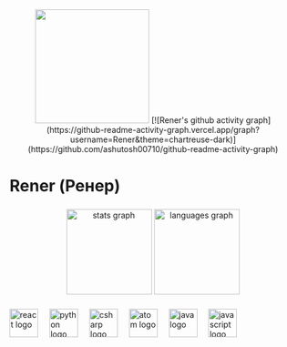 <div align="center">
  <img height="200" src="https://th.bing.com/th/id/R.5714f6bc64da30fd25c52da27f106111?rik=wWmRFLaMRSjL2w&riu=http%3a%2f%2fen.nuclpart.phys.uoa.gr%2ffileadmin%2fnuclpart.phys.uoa.gr%2fen%2fdept1tmpl.uoa.gr%2fimages%2fbanner-home.jpg&ehk=a%2fHW3f4QEnTu2kNlMfoNZ5dss6ydtMe9nXMODcMNmHE%3d&risl=&pid=ImgRaw&r=0"  />
  [![Rener's github activity graph](https://github-readme-activity-graph.vercel.app/graph?username=Rener&theme=chartreuse-dark)](https://github.com/ashutosh00710/github-readme-activity-graph)
</div>

###

<h1 align="left">Rener (Ренер)</h1>

###

<h5 align="center"></h5>

###

<div align="center">
  <img src="https://github-readme-stats.vercel.app/api?username=Rener-py&hide_title=false&hide_rank=true&show_icons=true&include_all_commits=true&count_private=true&disable_animations=false&theme=codeSTACKr&locale=en&hide_border=false" height="150" alt="stats graph"  />
  <img src="https://github-readme-stats.vercel.app/api/top-langs?username=Rener-py&locale=en&hide_title=false&layout=compact&card_width=320&langs_count=5&theme=codeSTACKr&hide_border=false" height="150" alt="languages graph"  />
</div>

###

<div align="left">
  <img src="https://cdn.jsdelivr.net/gh/devicons/devicon/icons/react/react-original.svg" height="50" alt="react logo"  />
  <img width="12" />
  <img src="https://cdn.jsdelivr.net/gh/devicons/devicon/icons/python/python-original.svg" height="50" alt="python logo"  />
  <img width="12" />
  <img src="https://cdn.jsdelivr.net/gh/devicons/devicon/icons/csharp/csharp-original.svg" height="50" alt="csharp logo"  />
  <img width="12" />
  <img src="https://cdn.jsdelivr.net/gh/devicons/devicon/icons/atom/atom-original.svg" height="50" alt="atom logo"  />
  <img width="12" />
  <img src="https://cdn.jsdelivr.net/gh/devicons/devicon/icons/java/java-original.svg" height="50" alt="java logo"  />
  <img width="12" />
  <img src="https://cdn.jsdelivr.net/gh/devicons/devicon/icons/javascript/javascript-original.svg" height="50" alt="javascript logo"  />
</div>

###

